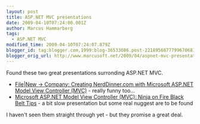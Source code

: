 ```yaml
---
layout: post
title: ASP.NET MVC presentations
date: 2009-04-10T07:24:00.001Z
author: Marcus Hammarberg
tags:
  - ASP.NET MVC
modified_time: 2009-04-10T07:24:07.879Z
blogger_id: tag:blogger.com,1999:blog-36533086.post-2218956877799670681
blogger_orig_url: http://www.marcusoft.net/2009/04/aspnet-mvc-presentations.html
---
```



Found these two great presentations surronding ASP.NET MVC.

- <a href="http://videos.visitmix.com/MIX09/T49F" target="_blank">File|New
    -&gt; Company: Creating NerdDinner.com with Microsoft ASP.NET Model View
    Controller (MVC)</a> - really funny too...
- <a href="http://videos.visitmix.com/MIX09/T44F"
    target="_blank">Microsoft ASP.NET Model View Controller (MVC): Ninja on
    Fire Black Belt Tips</a> - a bit slow presentation but some real
    nuggest are to be found

I haven't seen them straight through yet - but they promise a great
deal.
